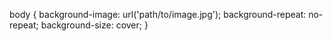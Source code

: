 body {
  background-image: url('path/to/image.jpg');
  background-repeat: no-repeat;
  background-size: cover;
}